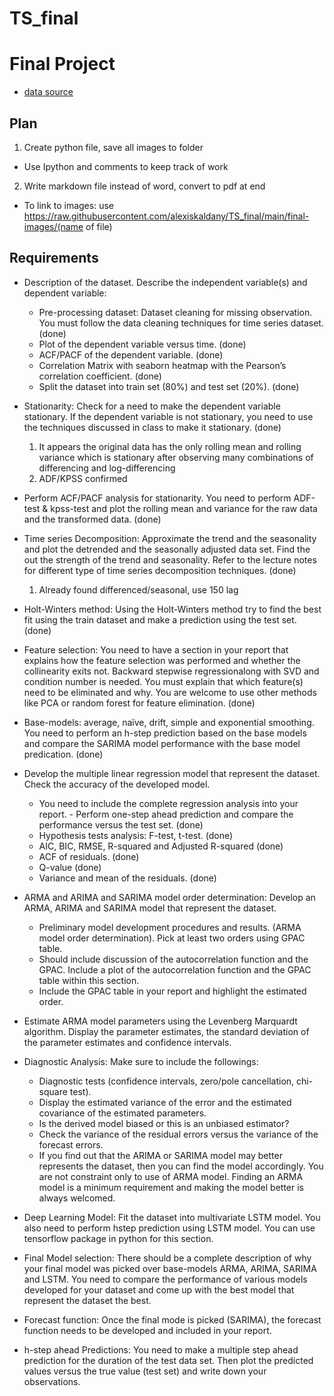 # TS_final

# Final Project

- [data source](https://archive.ics.uci.edu/ml/datasets/Appliances+energy+prediction)

## Plan

1. Create python file, save all images to folder

- Use Ipython and comments to keep track of work

2. Write markdown file instead of word, convert to pdf at end

- To link to images: use <https://raw.githubusercontent.com/alexiskaldany/TS_final/main/final-images/(name> of file)

## Requirements

- Description of the dataset. Describe the independent variable(s) and dependent variable:
  - Pre-processing dataset: Dataset cleaning for missing observation. You must follow the data cleaning techniques for time series dataset. (done)
  - Plot of the dependent variable versus time. (done)
  - ACF/PACF of the dependent variable. (done)
  - Correlation Matrix with seaborn heatmap with the Pearson’s correlation coefficient. (done)
  - Split the dataset into train set (80%) and test set (20%). (done)

- Stationarity: Check for a need to make the dependent variable stationary. If the dependent variable is not stationary, you need to use the techniques discussed in class to make it stationary. (done)

    1. It appears the original data has the only rolling mean and rolling variance which is stationary after observing many combinations of differencing and log-differencing
    2. ADF/KPSS confirmed

- Perform ACF/PACF analysis for stationarity. You need to perform ADF-test & kpss-test and plot the rolling mean and variance for the raw data and the transformed data. (done)

- Time series Decomposition: Approximate the trend and the seasonality and plot the detrended and the seasonally adjusted data set. Find the out the strength of the trend and seasonality. Refer to the lecture notes for different type of time series decomposition techniques. (done)
    1. Already found differenced/seasonal, use 150 lag
- Holt-Winters method: Using the Holt-Winters method try to find the best fit using the train dataset and make a prediction using the test set. (done)

- Feature selection: You need to have a section in your report that explains how the feature selection was performed and whether the collinearity exits not. Backward stepwise regressionalong with SVD and condition number is needed. You must explain that which feature(s) need to be eliminated and why. You are welcome to use other methods like PCA or random forest for feature elimination. (done)
- Base-models: average, naïve, drift, simple and exponential smoothing. You need to perform an h-step prediction based on the base models and compare the SARIMA model performance with the base model predication. (done)
- Develop the multiple linear regression model that represent the dataset. Check the accuracy of
the developed model.
  - You need to include the complete regression analysis into your report. - Perform one-step ahead prediction and compare the performance versus the test set. (done)
  - Hypothesis tests analysis: F-test, t-test. (done)
  - AIC, BIC, RMSE, R-squared and Adjusted R-squared (done)
  - ACF of residuals. (done)
  - Q-value (done)
  - Variance and mean of the residuals. (done)

- ARMA and ARIMA and SARIMA model order determination: Develop an ARMA, ARIMA and SARIMA model that represent the dataset.
  - Preliminary model development procedures and results. (ARMA model order
determination). Pick at least two orders using GPAC table.
  - Should include discussion of the autocorrelation function and the GPAC. Include a plot of the autocorrelation function and the GPAC table within this section.
  - Include the GPAC table in your report and highlight the estimated order.
- Estimate ARMA model parameters using the Levenberg Marquardt algorithm. Display the parameter estimates, the standard deviation of the parameter estimates and confidence intervals.
- Diagnostic Analysis: Make sure to include the followings:
  - Diagnostic tests (confidence intervals, zero/pole cancellation, chi-square test).
  - Display the estimated variance of the error and the estimated covariance of the estimated parameters.
  - Is the derived model biased or this is an unbiased estimator?
  - Check the variance of the residual errors versus the variance of the forecast errors.
  - If you find out that the ARIMA or SARIMA model may better represents the dataset, then you can find the model accordingly. You are not constraint only to use of ARMA model. Finding an ARMA model is a minimum requirement and making the model better is always welcomed.
- Deep Learning Model: Fit the dataset into multivariate LSTM model. You also need to perform hstep prediction using LSTM model. You can use tensorflow package in python for this section.
- Final Model selection: There should be a complete description of why your final model was picked over base-models ARMA, ARIMA, SARIMA and LSTM. You need to compare the performance of various models developed for your dataset and come up with the best model that represent the dataset the best.
- Forecast function: Once the final mode is picked (SARIMA), the forecast function needs to be
developed and included in your report.
- h-step ahead Predictions: You need to make a multiple step ahead prediction for the duration of the test data set. Then plot the predicted values versus the true value (test set) and write down your observations.
